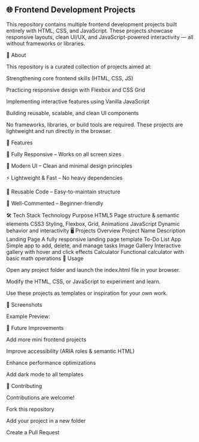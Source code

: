 ## 🌐 Frontend Development Projects

This repository contains multiple frontend development projects built entirely with HTML, CSS, and JavaScript.
These projects showcase responsive layouts, clean UI/UX, and JavaScript-powered interactivity — all without frameworks or libraries.

📖 About

This repository is a curated collection of projects aimed at:

Strengthening core frontend skills (HTML, CSS, JS)

Practicing responsive design with Flexbox and CSS Grid

Implementing interactive features using Vanilla JavaScript

Building reusable, scalable, and clean UI components

No frameworks, libraries, or build tools are required. These projects are lightweight and run directly in the browser.

🚀 Features

📱 Fully Responsive – Works on all screen sizes

🎨 Modern UI – Clean and minimal design principles

⚡ Lightweight & Fast – No heavy dependencies

🧩 Reusable Code – Easy-to-maintain structure

📝 Well-Commented – Beginner-friendly

🛠 Tech Stack
Technology	Purpose
HTML5	Page structure & semantic elements
CSS3	Styling, Flexbox, Grid, Animations
JavaScript	Dynamic behavior and interactivity
🖥 Projects Overview
Project Name	Description
Landing Page	A fully responsive landing page template
To-Do List App	Simple app to add, delete, and manage tasks
Image Gallery	Interactive gallery with hover and click effects
Calculator	Functional calculator with basic math operations
🎯 Usage

Open any project folder and launch the index.html file in your browser.

Modify the HTML, CSS, or JavaScript to experiment and learn.

Use these projects as templates or inspiration for your own work.

📸 Screenshots

Example Preview:

🔮 Future Improvements

Add more mini frontend projects

Improve accessibility (ARIA roles & semantic HTML)

Enhance performance optimizations

Add dark mode to all templates

🤝 Contributing

Contributions are welcome!

Fork this repository

Add your project in a new folder

Create a Pull Request
